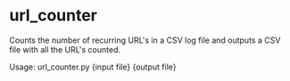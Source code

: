 # url_counter
Counts the number of recurring URL's in a CSV log file and outputs a CSV file with all the URL's counted.

Usage: url_counter.py {input file} {output file}
